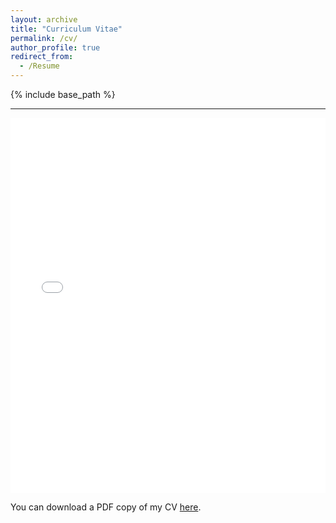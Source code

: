 ```yaml
---
layout: archive
title: "Curriculum Vitae"
permalink: /cv/
author_profile: true
redirect_from:
  - /Resume
---
```

{% include base_path %}

---

<iframe src="/files/pdf/My_CV_Nishant_latex.pdf" width="100%" height="600" frameborder="no" border="0" marginwidth="0" marginheight="0"></iframe>

You can download a PDF copy of my CV [here](/files/pdf/My_CV_Nishant_latex.pdf).
